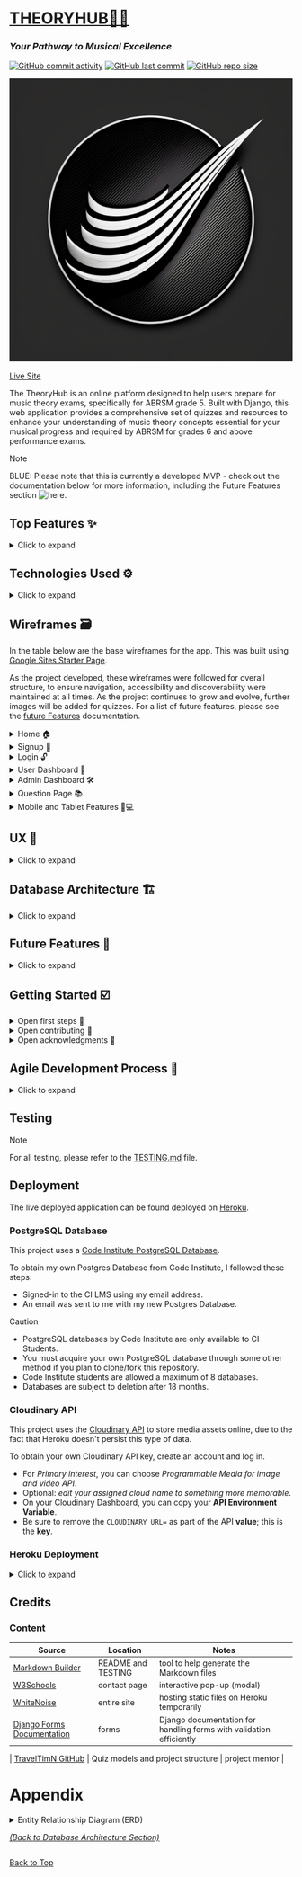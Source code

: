 # [THEORYHUB🎵✨](https://theoryhub-253c97b41326.herokuapp.com)
### *Your Pathway to Musical Excellence*

[![GitHub commit activity](https://img.shields.io/github/commit-activity/t/RaymondBrien/theoryhub)](https://github.com/RaymondBrien/theoryhub/commits/main)
[![GitHub last commit](https://img.shields.io/github/last-commit/RaymondBrien/theoryhub)](https://github.com/RaymondBrien/theoryhub/commits/main)
[![GitHub repo size](https://img.shields.io/github/repo-size/RaymondBrien/theoryhub)](https://github.com/RaymondBrien/theoryhub)

![screenshot](./static/images/favicon.jpg)


[Live Site](https://theoryhub-253c97b41326.herokuapp.com/)


The TheoryHub is an online platform designed to help users prepare for music theory exams, specifically for ABRSM grade 5. Built with Django, this web application provides a comprehensive set of quizzes and resources to enhance your understanding of music theory concepts essential for your musical progress and required by ABRSM for grades 6 and above performance exams.

> [!NOTE]
> BLUE: Please note that this is currently a developed MVP - check out the documentation below for more information, including the Future Features section
![here](#future-features).

## Top Features ✨

<details>
<summary>Click to expand</summary>

- **User Authentication** 🔒: Sign up for an account to access personalized features and track your progress.
- **Quiz Library** 📚: Explore a wide range of quizzes formatted just like the real newly-formatted grade 5 theory exams online for ABRSM with multiple choice questions.
- **Interactive Quizzes** ✏️: Take quizzes with multiple-choice questions and receive instant feedback on your performance.
- **Progress Tracking** 📈: Monitor your progress through a user-friendly dashboard, displaying your quiz attempts, scores, and overall performance.
- **User Dashboard** 🗂️: View a comprehensive log of all your quiz attempts and scores, along with a private space for personal notes. Track what you’ve learned, jot down areas for improvement, and plan your future study goals.
- **Admin Panel** 🔑: Administrators can create new quizzes, manage user accounts, and view quiz analytics.

</details>

## Technologies Used  ⚙️

<details>
<summary>Click to expand</summary>

- [![VSCode](https://img.shields.io/badge/VSCode-grey?logo=visualstudiocode&logoColor=007ACC)](https://code.visualstudio.com) was used as my local IDE for development.
- [![GitHub Actions](https://img.shields.io/badge/GitHub_Actions-grey?logo=githubactions&logoColor=2088FF)](https://github.com/features/actions) is integrated into the repository workflow to ensure that code could not be pushed to the repository if the debug setting was enabled.
- [![HTML](https://img.shields.io/badge/HTML-grey?logo=html5&logoColor=E34F26)](https://en.wikipedia.org/wiki/HTML) used for the main site content.
- [![CSS](https://img.shields.io/badge/CSS-grey?logo=css3&logoColor=1572B6)](https://en.wikipedia.org/wiki/CSS) used for the main site design and layout.
- [![JavaScript](https://img.shields.io/badge/JavaScript-grey?logo=javascript&logoColor=F7DF1E)](https://www.javascript.com) used for user interaction on the site.
- [![jQuery](https://img.shields.io/badge/jQuery-grey?logo=jquery&logoColor=0769AD)](https://jquery.com) used for user interaction on the site.
- [![Python](https://img.shields.io/badge/Python-grey?logo=python&logoColor=3776AB)](https://www.python.org) used as the back-end programming language.
- [![GitHub Pages](https://img.shields.io/badge/GitHub_Pages-grey?logo=githubpages&logoColor=222222)](https://pages.github.com) used for hosting the deployed front-end site.
- [![Heroku](https://img.shields.io/badge/Heroku-grey?logo=heroku&logoColor=430098)](https://www.heroku.com) used for hosting the deployed back-end site.
- [![Bootstrap](https://img.shields.io/badge/Bootstrap-grey?logo=bootstrap&logoColor=7952B3)](https://getbootstrap.com) used as the front-end CSS framework for modern responsiveness and pre-built components.
- [![Django](https://img.shields.io/badge/Django-grey?logo=django&logoColor=092E20)](https://www.djangoproject.com) used as the Python framework for the site.
- [![PostgreSQL](https://img.shields.io/badge/PostgreSQL-grey?logo=postgresql&logoColor=4169E1)](https://www.postgresql.org) used as the relational database management system.
- [![PostgreSQL by Code Institute](https://img.shields.io/badge/PostgreSQL_by_Code_Institute-grey?logo=okta&logoColor=F05223)](https://dbs.ci-dbs.net) used as the Postgres database from Code Institute.
- [![Cloudinary](https://img.shields.io/badge/Cloudinary-grey?logo=cloudinary&logoColor=3448C5)](https://cloudinary.com) used for online static file storage.
- [![WhiteNoise](https://img.shields.io/badge/WhiteNoise-grey?logo=python&logoColor=FFFFFF)](https://whitenoise.readthedocs.io) used for serving static files with Heroku.
- [![Adobe Firefly](https://img.shields.io/badge/Adobe_Firefly-grey?logo=adobefirefly&logoColor=FF6F61)](https://www.adobe.com/products/firefly.html) was used to generate a favicon inspired by ink painting and the music stave shape.

- **Gunicorn** (20.1.0): A Python WSGI HTTP server for running Django applications.
- **django-allauth** (0.57.2): A Django package for handling user authentication, registration, and social account management.
- **psycopg2** (2.9.9): A PostgreSQL adapter for Python, used for interacting with PostgreSQL databases.
- **pytest** (8.3.2) & **pytest-django** (4.8.0): Testing frameworks for writing and running tests in Django applications.

</details>


## Wireframes  🗃️

In the table below are the base wireframes for the app. This was built using [Google Sites Starter Page](https://sites.google.com/new).

As the project developed, these wireframes were followed for overall structure, to ensure navigation, accessibility and discoverability were maintained at all times.
As the project continues to grow and evolve, further images will be added for quizzes.
For a list of future features, please see the [future Features](#future-features--) documentation.

<details>
<summary>Home 🏠</summary>

| Mobile | Tablet | Desktop |
|--------|--------|---------|
| <img src="./static/wireframes/mobile/mobile_home-9.jpg" style="width:150px; height:auto;"/> | <img src="./static/wireframes/tablet/tablet_home-1.jpg" style="width:150px; height:auto;"/> | <img src="./static/wireframes/desktop/desktop-home.png" style="width:150px; height:auto;"/> |

Navigation and structure are built following these wireframes.
</details>

<details>
<summary>Signup 📝</summary>

| Mobile | Tablet | Desktop |
|--------|--------|---------|
| <img src="./static/wireframes/mobile/mobile_signup-11.jpg" style="width:150px; height:auto;"/> | <img src="./static/wireframes/tablet/tablet_signup-3.jpg" style="width:150px; height:auto;"/> | <img src="./static/wireframes/desktop/desktop-signup.png" style="width:150px; height:auto;"/> |

Signup structure using allauth has been used, using the same basic structure outlined here.
</details>

<details>
<summary>Login 🔓 </summary>

| Mobile | Tablet | Desktop |
|--------|--------|---------|
| <img src="./static/wireframes/mobile/mobile_login-10.jpg" style="width:150px; height:auto;"/> | <img src="./static/wireframes/tablet/tablet_login-2.jpg" style="width:150px; height:auto;"/> | <img src="./static/wireframes/desktop/desktop-login.png" style="width:150px; height:auto;"/> |

Login structure using allauth has been used, using the same basic structure outlined here.
</details>

<details>
<summary>User Dashboard 👤</summary>

| Mobile | Tablet | Desktop |
|--------|--------|---------|
| <img src="./static/wireframes/mobile/mobile_user_dashboard-12.jpg" style="width:150px; height:auto;"/> | <img src="./static/wireframes/tablet/tablet_user_dashboard-4.jpg" style="width:150px; height:auto;"/> | <img src="./static/wireframes/desktop/desktop-user-dashboard.png" style="width:150px; height:auto;"/> |

The basic structure of features and page flow has been followed throughout development - the use of more images including a profile image will be a future feature.
</details>

<details>
<summary>Admin Dashboard 🛠️</summary>

| Mobile | Tablet | Desktop |
|--------|--------|---------|
| <img src="./static/wireframes/mobile/mobile_admin_dash-13.jpg" style="width:150px; height:auto;"/> | <img src="./static/wireframes/tablet/tablet_admin_dashboard-5.jpg" style="width:150px; height:auto;"/> | <img src="./static/wireframes/desktop/desktop-admin-dashboard.png" style="width:150px; height:auto;"/> |

The admin dashboard functionality has been structured roughly as originally planned. As documented in issue #26, the admin dashboard will have a front end interface in the future.
</details>

<details>
<summary>Question Page 📚 </summary>

| Mobile | Tablet | Desktop |
|--------|--------|---------|
| <img src="./static/wireframes/mobile/mobile_question-14.jpg" style="width:150px; height:auto;"/> | <img src="./static/wireframes/tablet/tablet_question-7.jpg" style="width:150px; height:auto;"/> | <img src="./static/wireframes/desktop/desktop-question.png" style="width:150px; height:auto;"/> |

The question form structure is built closely to the wireframes originally planned, most notably the use of multiple choice questions as a main feature. The use of more images for questions will appear as a future feature.
</details>

<details>
<summary>Mobile and Tablet Features 📱💻</summary>

| Mobile Misc | Tablet Misc |
|-------------|-------------|
| <img src="./static/wireframes/mobile/mobile_misc-15.jpg" style="width:150px; height:auto;"/> | <img src="./static/wireframes/tablet/tablet_misc-6.jpg" style="width:150px; height:auto;"/> |

</details>


## UX  🎨

<details>
<summary>Click to expand</summary>
### Colour Scheme

The color scheme for the application is designed to create functional and clean interface. The primary and secondary colors are used for text and highlights to ensure readability and visual appeal, though future iterations will develop this further.

Accessibility and discoverability has been a priority. Boostrap styles have at times been overridden.

- **Primary Text**: `#000000`
- **Primary Highlights**: `#E84610`
- **Secondary Text**: `#4A4A4F`
- **Secondary Highlights**: `#009FE3`

### CSS Overview

The CSS file defines the following styles:

- **Body Background**: `#F9FAFC`
- **Navigation**:
  - Active Link: `#f9f9f9` with dotted text-decoration
  - Nav Links: `#000` with a transition effect
  - Navbar Border: `#000` solid 1px
- **Select Elements**: Transparent background, no border
- **Messages**:
  - Info Alert: `#5bc0de` with light text
  - Success Alert: `#378d37` with light text
  - Warning Alert: `#f0ad4e`
  - Danger Alert: `#d9534f` with dark text
- **Copyright**: `#f9f9f9` background with `#999` text
- **Card Padding**: `1rem`
- **Divider**: `#e0e0e0` solid 1px
- **User Info List**: Padding and no list-style
- **Mark Tags**:
  - Submit: `#0d6efd` with dark text
  - Alert: `#ffc107` with black text
  - Delete: `#dc3545` with white text
- **Note Box**: `#d9534f` border with padding and centered text
- **Question Text**: `#999` solid 1px border at the bottom
- **Answer Options**: `#dc3545` text color with padding

</details>

## Database Architecture  🏗️

<details>
<summary>Click to expand</summary>

The database architecture features multiple entities managed in three main apps within the TheoryHub project.
Namely, these apps are: 'quiz', 'dashboard' and 'about'.

> [!TIP]
> For an up-to-date, interactive rendering of database architecture, please click [here](https://mermaid.live/edit#pako:eNq1VE1vozAQ_SuWpd7SKk2IWbhV6nmlbrWXFRJyYUqsgk3tsfqR8t_XNoQWkk20h_qAmJnnec_jBztaqBJoSkHfCl5p3mQyk8Stmwdlkez6wC8hkYjyMzaohawICqzhM4vwiqRQEkFin-32HX8b0HdWvN_bh0YYI5Q81d7H1u3ITaH0F4KSI5CaG8yRP4EcOf7B0KnLy4-PUCEpyah6kaAzeg7vswH_7F48vN_g0z-VE3BCeJiAdKCpZhQNkEKDey1zjhPdY9u5Wj-AKfv_38iQNbWtZiJLMIUWLbpzn9B6tGjb8qA4EImGVzAVaZCjNTM73FkweMYEQebzAMx9dEA3Vo_wtso9zWzUA-uxi84d9zjtG2le3DWcU8cDLJ9Yfg8eamo2Yl9yptZQTG0wMI7KBqW9uv0pvyi8uCC_oOY-b7aiNcfNdGDlb_1S6II2oBsuSvdTCbPLKG6hgYx6UMn1k-_ZORy3qO7fZEFT1BYWVCtbbWn6yGvjot5hw09pD2m5pOmOvtKUra7WSZIsmXuuriMWL-hbyF5H0SaKlxsWs038o1vQd6Xc_uVVvE4itmLxmrFomaxDsz-h5nt3fwHuAJLw).


<details>
<summary>Quick Summary</summary>

## Database Models

### About
- **id**: Unique identifier
- **title**: Title of the content
- **content**: Detailed text content

### UserQuizSubmission
- **id**: Unique identifier
- **user_score**: Score achieved by the user
- **last_taken**: Date when the quiz was last taken
- **Relationships**: 
  - Links to `User` (owner of the submission)
  - Links to `Quiz` (the quiz that was taken)

### QuizNote
- **id**: Unique identifier
- **note**: Content of the note
- **created_at**: Date and time the note was created
- **Relationships**: 
  - Linked to `User` (creator of the note)
  - Linked to `Quiz` (the quiz the note is associated with)

### Quiz
- **id**: Unique identifier
- **title**: Title of the quiz
- **slug**: URL-friendly identifier
- **description**: Description of the quiz
- **created_on**: Date and time the quiz was created
- **updated_on**: Date and time the quiz was last updated
- **image**: Image associated with the quiz
- **status**: Status of the quiz (published/unpublished)

### Question
- **id**: Unique identifier
- **question_text**: The text of the question
- **question_image**: Optional image for the question
- **points**: Number of points the question is worth
- **Relationships**: 
  - Linked to `Quiz` (the quiz that includes this question)

### Answer
- **id**: Unique identifier
- **answer_content**: The text of the answer
- **answer_option**: The option number for the answer
- **correct**: Indicator if the answer is correct
- **Relationships**: 
  - Linked to `Question` (the question this answer belongs to)

</details>

The 'quiz' and 'dashboard' apps are used for interactive functionality between the database and the user, and the user is established in the database using the standard the Django user model for scalability and compatibility, as you will see documented in the appendix.

N.B.
As the project has developed, the database architecture has been refined to improve performance and functionality for additional features. The additional features that were not present in the original design are:
1. The 'about' model, used in the about app for handling dynamic updates about the project to inject into a welcome section within the project, acting as a scalable landing page with easy modularity.
2. The 'QuizNote' model, used to enable users to interact with the database with full CRUD functionality, making their own personal notes within their own dashboard.
3. A change of name to the UserScore model, now called UserQuizSubmission for improved semantics.

The changes are documented visually in the appendix
([available here](#appendix)).

This modular approach ensures that each model handles its data in a self-contained manner, ensuring future scalability and ease of custom database queries where necessary for future development.

The application's database design follows a modular approach, with the primary focus and largest amount of data handling for two main features: the dashboard and the quizzes. This architecture ensures a clear separation of concerns, allowing each entity to handle its respective data in a self-contained and scalable manner.

The [ERD](#appendix) illustrates the relationships between these entities and their associated models.


### Dashboard Features

The dashboard holds around 60% of the data handling, enabling the full CRUD functionality of the QuizNote feature for users to create, read, update and delete instances as they wish, personal to them within their own user dashboard. Key models include:

- **QuizNote**: Represents a user note.
- **UserQuizSubmission**: Stores data on a user's score for a given quiz, and when they submitted it. Multiple quiz attempts are allowed.

### Quiz Entity

The Quiz entity is comprised of models dedicated to managing quizzes, questions, and answer options. Key models include:

- **Quiz**: Represents a collection of questions.
- **Question**: Stores the question text and associated metadata.
- **Answer**: Holds the answer options for each question, including the correct answer.

This separation of concerns facilitates future scalability, enabling features like dynamic quiz generation for personalised user progression plans based on topics needing most improvement, question randomization, and advanced analytics for question performance and difficulty analysis.

</details>


## Future Features  🎉

<details>
<summary>Click to expand</summary>

- **User Roles**: Map users to specific roles to host integrated forums and discussions on different topics for improved social connection.
- **UI Personalisation**: Personalised user interface features including profile photos, fonts and screen color filters for a more dyslexia-friendly service.
- **Gamification Elements**: User models include further metadata to enable leaderboards or achievement badges and timed competitions for various ages groups.
- **Curriculum Integration**: Mapping quizzes to specific ABRSM music theory curricula or exam requirements, enabling targeted preparation and progress tracking.
- **Social Features**: Introducing study groups, forums, or collaborative learning features to foster community engagement and knowledge sharing.
- **Adaptive Learning**: Implementing algorithms for personalized question recommendations based on user performance and learning patterns.
- **Multimedia Support**: Incorporating multimedia elements, such as audio clips, more images and sheet music, to enhance the learning experience.

</details>

## Getting Started ☑️

<details>
<summary>Open first steps 🚀</summary>

To get a local copy of the project up and running, follow these steps:

1. Clone the repository:
   ```
   git clone https://github.com/RaymondBrien/theoryhub
   ```

2. Navigate to the project directory:
   ```
   cd theoryhub
   ```

3. Create a virtual environment and activate it:
   ```
   python -m venv env
   source env/bin/activate  # On Windows, use `env\Scripts\activate`
   ```

4. Install the required dependencies:
   ```
   pip install -r requirements.txt
   ```

5. Apply database migrations:
   ```
   python manage.py migrate
   ```

6. Start the development server:
   ```
   python manage.py runserver
   ```

7. Open your web browser and visit `http://localhost:8000` to access TheoryHub.

</details>

<details>
<summary>Open contributing 🤝</summary>

We welcome contributions from the community! If you'd like to contribute to the project, please follow these steps:

1. Fork the repository.
2. Create a new branch for your feature or bug fix.
3. Make your changes and commit them with descriptive commit messages.
4. Push your changes to your forked repository.
5. Submit a pull request to the main repository.

### Suggestions and Future Enhancements 💡

We are constantly striving to improve the Music Theory Practice Hub and make it more engaging and effective for users. If you have any suggestions for additional features or scalable enhancements, please feel free to submit them as issues in the repository. We welcome collaboration and ideas from the community to shape the future of this platform.

Some potential areas for future development include:

- Gamification elements (e.g., badges, leaderboards) to increase user engagement and motivation.
- Integration with specific music theory curricula or exam requirements.
- Social features (e.g., study groups, forums) to foster collaboration and knowledge sharing among users.

If you have expertise or interest in any of these areas, we encourage you to get involved and contribute to the project's growth.

</details>



<details>
<summary>Open acknowledgments 🙏</summary>

Feel free to explore the Music Theory Practice Hub and enhance your music theory skills! If you have any questions, suggestions, or ideas for future enhancements, please don't hesitate to reach out or submit an issue. Happy practicing! 🎶

</details>

## Agile Development Process 👟
<details>
<summary>Click to expand</summary>
### GitHub Projects

[GitHub Projects](https://github.com/users/RaymondBrien/projects/3) served as an Agile tool for this project.
It isn't a specialized tool, but with the right tags and project creation/issue assignments, it can be made to work.

Through it, user stories, issues, and milestone tasks were planned, then tracked on a weekly basis using the Kanban board and GANTT charts.

![screenshot](./static/images/agile.png)

### GitHub Issues

[GitHub Issues](https://github.com/RaymondBrien/theoryhub/issues) served as an another Agile tool.
There, I used my own **User Story Template** to manage user stories, define milestone deadlines, milestone iterations and arrange user stories by priority level on a weekly basis.

<details>
<summary>List of User Stories</summary>
- As a **User**, I want to **delete a quiz note** for **keeping workspace tidy, or for completed reminders**.

- As a **user**, I want to **edit** for **updating quiz notes or fixing typos**.

- As an **admin**, I want to **create quizzes** for **quicker quiz creation**.

- As a **user**, I want to **write a note in my dashboard notes page** for **making notes on what to revise over next time**.

- As a **User**, I want to **update my account information or delete my account** for **account security**.

- As an **Admin**, I want to **create a blog post** for **users to read and improve their theory knowledge**.

- As a user, I want to initiate any media or actions myself so that I have a positive user experience.

- As a user, I want my information to be pre-filled so that I don't have to enter it multiple times.

- As a user, I want to be able to view detailed progress information so that I can analyze my performance and identify areas for improvement.

- As a user, I want to be able to access a dashboard showing my progress so that I can track my performance and identify areas for improvement.

- As a user, I want to be able to view my score for a completed specific quiz so that I can identify areas for improvement.

- As a user, I want to be able to submit my answers for a quiz so that I can complete the quiz.

- As a user, I want to be able to start a quiz so that I can answer the questions.

- As a user, I want to be able to view a list of available quizzes so that I can select and take a quiz.

- As a user, I want to be able to create a new account so that I can access the quizzes.

- As a user, I want to be able to access a sign-up form so that I can create a new account.

- As an admin, I want to be able to edit the answer options for questions in a quiz so that I can correct or update the content.

- As an admin, I want to be able to edit existing questions in a quiz so that I can correct or update the content.

- As an admin, I want to be able to view detailed analytics for a specific quiz so that I can analyze user performance.

- As an admin, I want to be able to access a dashboard showing analytics for each quiz so that I can understand user performance and identify areas for improvement.

- As an admin, I want to be able to delete user accounts so that I can remove inactive or non-compliant users.

- As an admin, I want to be able to view details of a user account so that I can monitor activity and ensure compliance.

- As an admin, I want to be able to access a list of all registered user accounts so that I can view and manage them.

- As an admin, I want to be able to save and publish a quiz so that users can access and take it.

- As an admin, I want to be able to add multiple-choice questions to a quiz so that users can answer them.

- As an admin, I want to be able to set the title and description of a quiz so that users can easily identify the quiz.

- As an admin, I want to be able to access a quiz creation interface so that I can create new quizzes.

For feature screenshots, please see the user story testing documentation [here](TESTING.md).


</details>

Open Issues are now all future features milestone issues or won't have features.
- [Open Issues](https://github.com/RaymondBrien/theoryhub/issues) [![GitHub issues](https://img.shields.io/github/issues/RaymondBrien/theoryhub)](https://github.com/RaymondBrien/theoryhub/issues)


- [Closed Issues](https://github.com/RaymondBrien/theoryhub/issues?q=is%3Aissue+is%3Aclosed) [![GitHub closed issues](https://img.shields.io/github/issues-closed/RaymondBrien/theoryhub)](https://github.com/RaymondBrien/theoryhub/issues?q=is%3Aissue+is%3Aclosed)


### MoSCoW Prioritization

I have decomposed my Epics into stories prior to prioritizing and implementing them.
Using this approach, I was able to apply the MoSCow prioritization and labels to my user stories within the Issues tab.

- **Must Have**: guaranteed to be delivered (*max 60% of stories*)
- **Should Have**: adds significant value, but not vital (*the rest ~20% of stories*)
- **Could Have**: has small impact if left out (*20% of stories*)
- **Won't Have**: not a priority for this iteration - these have been added to the future features milestone.

</details>

## Testing

> [!NOTE]  
> For all testing, please refer to the [TESTING.md](TESTING.md) file.

## Deployment

The live deployed application can be found deployed on [Heroku](https://theoryhub-253c97b41326.herokuapp.com).

### PostgreSQL Database

This project uses a [Code Institute PostgreSQL Database](https://dbs.ci-dbs.net).

To obtain my own Postgres Database from Code Institute, I followed these steps:

- Signed-in to the CI LMS using my email address.
- An email was sent to me with my new Postgres Database.

> [!CAUTION]  
> - PostgreSQL databases by Code Institute are only available to CI Students.
> - You must acquire your own PostgreSQL database through some other method
> if you plan to clone/fork this repository.
> - Code Institute students are allowed a maximum of 8 databases.
> - Databases are subject to deletion after 18 months.

### Cloudinary API

This project uses the [Cloudinary API](https://cloudinary.com) to store media assets online, due to the fact that Heroku doesn't persist this type of data.

To obtain your own Cloudinary API key, create an account and log in.

- For *Primary interest*, you can choose *Programmable Media for image and video API*.
- Optional: *edit your assigned cloud name to something more memorable*.
- On your Cloudinary Dashboard, you can copy your **API Environment Variable**.
- Be sure to remove the `CLOUDINARY_URL=` as part of the API **value**; this is the **key**.

### Heroku Deployment

<details>
<summary>Click to expand</summary>
This project uses [Heroku](https://www.heroku.com), a platform as a service (PaaS) that enables developers to build, run, and operate applications entirely in the cloud.

Deployment steps are as follows, after account setup:

- Select **New** in the top-right corner of your Heroku Dashboard, and select **Create new app** from the dropdown menu.
- Your app name must be unique, and then choose a region closest to you (EU or USA), and finally, select **Create App**.
- From the new app **Settings**, click **Reveal Config Vars**, and set your environment variables.

> [!IMPORTANT]  
> This is a sample only; you would replace the values with your own if cloning/forking my repository.

| Key | Value |
| --- | --- |
| `CLOUDINARY_URL` | user's own value |
| `DATABASE_URL` | user's own value |
| `DISABLE_COLLECTSTATIC` | 1 (*this is temporary, and can be removed for the final deployment*) |
| `SECRET_KEY` | user's own value |

Heroku needs three additional files in order to deploy properly.

- requirements.txt
- Procfile
- runtime.txt

You can install this project's **requirements** (where applicable) using:

- `pip3 install -r requirements.txt`

If you have your own packages that have been installed, then the requirements file needs updated using:

- `pip3 freeze --local > requirements.txt`

The **Procfile** can be created with the following command:

- `echo web: gunicorn app_name.wsgi > Procfile`
- *replace **app_name** with the name of your primary Django app name; the folder where settings.py is located*

The **runtime.txt** file needs to know which Python version you're using:
1. type: `python3 --version` in the terminal.
2. in the **runtime.txt** file, add your Python version:
	- `python-3.9.19`

For Heroku deployment, follow these steps to connect your own GitHub repository to the newly created app:

Either:

- Select **Automatic Deployment** from the Heroku app.

Or:

- In the Terminal/CLI, connect to Heroku using this command: `heroku login -i`
- Set the remote for Heroku: `heroku git:remote -a app_name` (replace *app_name* with your app name)
- After performing the standard Git `add`, `commit`, and `push` to GitHub, you can now type:
	- `git push heroku main`

The project should now be connected and deployed to Heroku!

### Local Deployment

This project can be cloned or forked in order to make a local copy on your own system.

For either method, you will need to install any applicable packages found within the *requirements.txt* file.

- `pip3 install -r requirements.txt`.

You will need to create a new file called `env.py` at the root-level,
and include the same environment variables listed above from the Heroku deployment steps.

> [!IMPORTANT]
> This is a sample only; you would replace the values with your own if cloning/forking my repository.

Sample `env.py` file:

```python
import os

os.environ.setdefault("CLOUDINARY_URL", "user's own value")
os.environ.setdefault("DATABASE_URL", "user's own value")
os.environ.setdefault("SECRET_KEY", "user's own value")

# local environment only (do not include these in production/deployment!)
os.environ.setdefault("DEBUG", "True")
```

Once the project is cloned or forked, in order to run it locally, you'll need to follow these steps:

- Start the Django app: `python3 manage.py runserver`
- Stop the app once it's loaded: `CTRL+C` or `⌘+C` (Mac)
- Make any necessary migrations: `python3 manage.py makemigrations`
- Migrate the data to the database: `python3 manage.py migrate`
- Create a superuser: `python3 manage.py createsuperuser`
- Load fixtures (if applicable): `python3 manage.py loaddata file-name.json` (repeat for each file)
- Everything should be ready now, so run the Django app again: `python3 manage.py runserver`

#### Cloning

You can clone the repository by following these steps:

1. Go to the [GitHub repository](https://github.com/RaymondBrien/theoryhub) 
2. Locate the Code button above the list of files and click it 
3. Select if you prefer to clone using HTTPS, SSH, or GitHub CLI and click the copy button to copy the URL to your clipboard
4. Open Git Bash or Terminal
5. Change the current working directory to the one where you want the cloned directory
6. In your IDE Terminal, type the following command to clone my repository:
	- `git clone https://github.com/RaymondBrien/theoryhub.git`
7. Press Enter to create your local clone.

Alternatively, if using Gitpod, you can click below to create your own workspace using this repository.

[![Open in Gitpod](https://gitpod.io/button/open-in-gitpod.svg)](https://gitpod.io/#https://github.com/RaymondBrien/theoryhub)

Please note that in order to directly open the project in Gitpod, you need to have the browser extension installed.
A tutorial on how to do that can be found [here](https://www.gitpod.io/docs/configure/user-settings/browser-extension).

#### Forking

By forking the GitHub Repository, we make a copy of the original repository on our GitHub account to view and/or make changes without affecting the original owner's repository.
You can fork this repository by using the following steps:

1. Log in to GitHub and locate the [GitHub Repository](https://github.com/RaymondBrien/theoryhub)
2. At the top of the Repository (not top of page) just above the "Settings" Button on the menu, locate the "Fork" Button.
3. Once clicked, you should now have a copy of the original repository in your own GitHub account!

### Local VS Deployment

Any differences between local and deployed versions are minimal and purely due to screen resolution.

</details>


## Credits

### Content


| Source | Location | Notes |
| --- | --- | --- |
| [Markdown Builder](https://tim.2bn.dev/markdown-builder) | README and TESTING | tool to help generate the Markdown files |
| [W3Schools](https://www.w3schools.com/howto/howto_css_modals.asp) | contact page | interactive pop-up (modal) |
| [WhiteNoise](http://whitenoise.evans.io) | entire site | hosting static files on Heroku temporarily |
| [Django Forms Documentation](https://docs.djangoproject.com/en/4.2/ref/forms/) | forms | Django documentation for handling forms with validation efficiently |

| [TravelTimN GitHub](https://github.com/TravelTimN/) | Quiz models and project structure | project mentor |

# Appendix

<details>
<summary>
Entity Relationship Diagram (ERD)

*[(Back to Database Architecture Section)](#database-architecture)*

</summary>
ORIGINAL ERD:
<img src="./static/images/erd_models-v2.png">

UPDATED ERD:

```mermaid
erDiagram

    About {
        int id
        string title
        text content
    }

    UserQuizSubmission {
        int id
        int user_score
        date last_taken
    }
    UserQuizSubmission }o--|| User : "owner"
    UserQuizSubmission }o--|| Quiz : "quiz"

    QuizNote {
        int id
        text note
        datetime created_at
    }
    QuizNote }o--|| User : "user"

    Quiz {
        int id
        string title
        string slug
        text description
        datetime created_on
        datetime updated_on
        string image
        int status
    }

    Question {
        int id
        text question_text
        string question_image
        int points
    }
    Question }o--|| Quiz : "quiz_id"

    Answer {
        int id
        text answer_content
        int answer_option
        int correct
    }
    Answer }o--|| Question : "question_id"

    %% Relationships
    QuizNote }o--|| Quiz : "quiz"
    UserQuizSubmission }o--|| User : "owner"
    UserQuizSubmission }o--|| Quiz : "quiz"
```

</details>

[Back to Top](#your-pathway-to-musical-excellence)